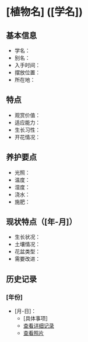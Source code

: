 # [植物名] ([学名])

## 基本信息
- 学名：
- 别名：
- 入手时间：
- 摆放位置：
- 所在地：

## 特点
- 观赏价值：
- 适应能力：
- 生长习性：
- 开花情况：

## 养护要点
- 光照：
- 温度：
- 湿度：
- 浇水：
- 施肥：

## 现状特点（[年-月]）
- 生长状况：
- 土壤情况：
- 花盆类型：
- 需要改进：

## 历史记录
### [年份]
- [月-日]：
  - [具体事项]
  - [查看详细记录](相对路径)
  - [查看照片](相对路径) 